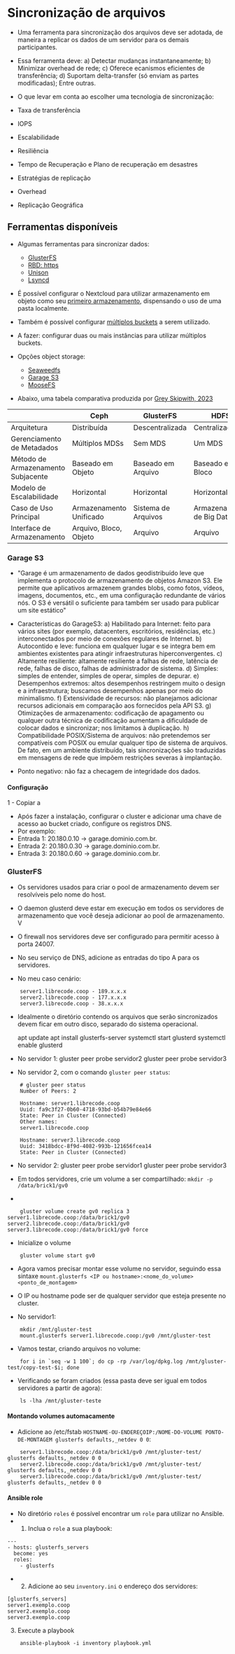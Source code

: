 # Sincronização de arquivos
- Uma ferramenta para sincronização dos arquivos deve ser adotada, de maneira a replicar os dados de um servidor para os demais participantes.
- Essa ferramenta deve: a) Detectar mudanças instantaneamente; b) Minimizar overhead de rede; c) Oferece ecanismos eficientes de transferência; d) Suportam delta-transfer (só enviam as partes modificadas); Entre outras.

- O que levar em conta ao escolher uma tecnologia de sincronização:
- Taxa de transferência
- IOPS
- Escalabilidade
- Resiliência
- Tempo de Recuperação e Plano de recuperação em desastres
- Estratégias de replicação
- Overhead
- Replicação Geográfica

## Ferramentas disponíveis
- Algumas ferramentas para sincronizar dados:

    - [GlusterFS](https://www.gluster.org/)
    - [RBD: https](https://linbit.com/drbd/)
    - [Unison](https://github.com/bcpierce00/unison)
    - [Lsyncd](https://lsyncd.github.io/lsyncd/)


- É possível configurar o Nextcloud para utilizar armazenamento em objeto como seu [primeiro armazenamento](https://docs.nextcloud.com/server/latest/admin_manual/configuration_files/primary_storage.html#configuring-object-storage-as-primary-storage
), dispensando o uso de uma pasta localmente.
- Também é possível configurar [múltiplos buckets](https://docs.nextcloud.com/server/latest/admin_manual/configuration_files/primary_storage.html#multibucket-object-store) a serem utilizado.

- A fazer: configurar duas ou mais instâncias para utilizar múltiplos buckets.
- Opções object storage:
    - [Seaweedfs](https://github.com/seaweedfs/seaweedfs?tab=readme-ov-file#introduction)
    - [Garage S3](https://garagehq.deuxfleurs.fr/)
    - [MooseFS](https://github.com/moosefs/moosefs)


- Abaixo, uma tabela comparativa produzida por [Grey Skipwith, 2023](https://aaltodoc.aalto.fi/server/api/core/bitstreams/4b0dd60c-cba2-4c01-9972-3dafd81708a4/content)

| | Ceph | GlusterFS | HDFS |
|---|---|---|---|
| Arquitetura | Distribuída | Descentralizada | Centralizada |
| Gerenciamento de Metadados | Múltiplos MDSs | Sem MDS | Um MDS |
| Método de Armazenamento Subjacente | Baseado em Objeto | Baseado em Arquivo | Baseado em Bloco |
| Modelo de Escalabilidade | Horizontal | Horizontal | Horizontal |
| Caso de Uso Principal | Armazenamento Unificado | Sistema de Arquivos | Armazenamento de Big Data |
| Interface de Armazenamento | Arquivo, Bloco, Objeto | Arquivo | Arquivo |



### Garage S3
- "Garage é um armazenamento de dados geodistribuído leve que implementa o protocolo de armazenamento de objetos Amazon S3. Ele permite que aplicativos armazenem grandes blobs, como fotos, vídeos, imagens, documentos, etc., em uma configuração redundante de vários nós. O S3 é versátil o suficiente para também ser usado para publicar um site estático"
- Características do GarageS3:
a) Habilitado para Internet: feito para vários sites (por exemplo, datacenters, escritórios, residências, etc.) interconectados por meio de conexões regulares de Internet.
b) Autocontido e leve: funciona em qualquer lugar e se integra bem em ambientes existentes para atingir infraestruturas hiperconvergentes.
c) Altamente resiliente: altamente resiliente a falhas de rede, latência de rede, falhas de disco, falhas de administrador de sistema.
d) Simples: simples de entender, simples de operar, simples de depurar.
e) Desempenhos extremos: altos desempenhos restringem muito o design e a infraestrutura; buscamos desempenhos apenas por meio do minimalismo.
f) Extensividade de recursos: não planejamos adicionar recursos adicionais em comparação aos fornecidos pela API S3.
g) Otimizações de armazenamento: codificação de apagamento ou qualquer outra técnica de codificação aumentam a dificuldade de colocar dados e sincronizar; nos limitamos à duplicação.
h) Compatibilidade POSIX/Sistema de arquivos: não pretendemos ser compatíveis com POSIX ou emular qualquer tipo de sistema de arquivos. De fato, em um ambiente distribuído, tais sincronizações são traduzidas em mensagens de rede que impõem restrições severas à implantação.

- Ponto negativo: não faz a checagem de integridade dos dados.

#### Configuração
1 - Copiar a

- Após fazer a instalação, configurar o cluster e adicionar uma chave de acesso ao bucket criado, configure os registros DNS.
- Por exemplo: 
- Entrada 1: 20.180.0.10 -> garage.dominio.com.br.
- Entrada 2: 20.180.0.30 -> garage.dominio.com.br.
- Entrada 3: 20.180.0.60 -> garage.dominio.com.br.


### GlusterFS

- Os servidores usados ​​para criar o pool de armazenamento devem ser resolvíveis pelo nome do host.
- O daemon glusterd deve estar em execução em todos os servidores de armazenamento que você deseja adicionar ao pool de armazenamento. V
- O firewall nos servidores deve ser configurado para permitir acesso à porta 24007.

- No seu serviço de DNS, adicione as entradas do tipo A para os servidores.

- No meu caso cenário:
```
    server1.librecode.coop - 189.x.x.x
    server2.librecode.coop - 177.x.x.x
    server3.librecode.coop - 38.x.x.x
```

- Idealmente o diretório contendo os arquivos que serão sincronizados devem ficar em outro disco, separado do sistema operacional.

    apt update
    apt install glusterfs-server
    systemctl start glusterd
    systemctl enable glusterd

- No servidor 1:
    gluster peer probe servidor2
    gluster peer probe servidor3


- No servidor 2, com o comando `gluster peer status`:

```
    # gluster peer status
    Number of Peers: 2

    Hostname: server1.librecode.coop
    Uuid: fa9c3f27-0b60-4718-93bd-b54b79e84e66
    State: Peer in Cluster (Connected)
    Other names:
    server1.librecode.coop

    Hostname: server3.librecode.coop
    Uuid: 3418bdcc-8f9d-4082-993b-121656fcea14
    State: Peer in Cluster (Connected)

```
- No servidor 2:
    gluster peer probe servidor1
    gluster peer probe servidor3

- Em todos servidores, crie um volume a ser compartilhado:
    `mkdir -p /data/brick1/gv0`

- 
```
    gluster volume create gv0 replica 3 server1.librecode.coop:/data/brick1/gv0 server2.librecode.coop:/data/brick1/gv0 server3.librecode.coop:/data/brick1/gv0 force
```
- Inicialize o volume
```
    gluster volume start gv0
```

- Agora vamos precisar montar esse volume no servidor, seguindo essa sintaxe `mount.glusterfs <IP ou hostname>:<nome_do_volume> <ponto_de_montagem>`
- O IP ou hostname pode ser de qualquer servidor que esteja presente no cluster.

- No servidor1: 
```
    mkdir /mnt/gluster-test
    mount.glusterfs server1.librecode.coop:/gv0 /mnt/gluster-test
```
- Vamos testar, criando arquivos no volume:
```
    for i in `seq -w 1 100`; do cp -rp /var/log/dpkg.log /mnt/gluster-test/copy-test-$i; done
```

- Verificando se foram criados (essa pasta deve ser igual em todos servidores a partir de agora):
```
    ls -lha /mnt/gluster-teste
```

#### Montando volumes automacamente
- Adicione ao /etc/fstab `HOSTNAME-OU-ENDEREÇOIP:/NOME-DO-VOLUME PONTO-DE-MONTAGEM glusterfs defaults,_netdev 0 0`:

```
    server1.librecode.coop:/data/brick1/gv0 /mnt/gluster-test/ glusterfs defaults,_netdev 0 0
    server2.librecode.coop:/data/brick1/gv0 /mnt/gluster-test/ glusterfs defaults,_netdev 0 0
    server3.librecode.coop:/data/brick1/gv0 /mnt/gluster-test/ glusterfs defaults,_netdev 0 0
```

#### Ansible role
- No diretório `roles` é possível encontrar um `role` para utilizar no Ansible.
- 1) Inclua o `role` a sua playbook:
```
---
- hosts: glusterfs_servers
  become: yes
  roles:
    - glusterfs
```

- 2) Adicione ao seu `inventory.ini` o endereço dos servidores:
```
[glusterfs_servers]
server1.exemplo.coop
server2.exemplo.coop
server3.exemplo.coop
```
3) Execute a playbook
```
    ansible-playbook -i inventory playbook.yml
```

```
```
```
```
```
